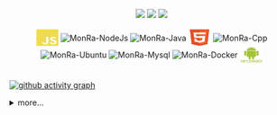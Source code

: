<!--Hello
<h2><img src="https://emojis.slackmojis.com/emojis/images/1531849430/4246/blob-sunglasses.gif?1531849430" width="30"/> Hi 👋 , I'm MonRá! <img src="https://media.giphy.com/media/12oufCB0MyZ1Go/giphy.gif" width="50"></h2>
-->

<div>
  </p>
  <div align="center">
   <a href="https://www.facebook.com/ramon.chaib" target="_blank"><img src="https://img.shields.io/badge/-Facebook-%230077B5?style=for-the-badge&logo=facebook&logoColor=white" target="_blank"></a> 
  <a href="https://www.instagram.com/monrapps/" target="_blank"><img src="https://img.shields.io/badge/-Instagram-%23E4405F?style=for-the-badge&logo=instagram&logoColor=white" target="_blank"></a>
  <a href="https://www.linkedin.com/in/ramon-chaib-27007635/" target="_blank"><img src="https://img.shields.io/badge/-LinkedIn-%230077B5?style=for-the-badge&logo=linkedin&logoColor=white" target="_blank"></a>   
</div>
  
 <div style="display: inline_block" align="center"><br>
  <img align="center" alt="MonRa-Js" height="30" width="40" src="https://raw.githubusercontent.com/devicons/devicon/master/icons/javascript/javascript-plain.svg">
  <img align="center" alt="MonRa-NodeJs" height="30" width="40" src="https://cdn.jsdelivr.net/gh/devicons/devicon/icons/nodejs/nodejs-plain.svg">
  <!--img align="center" alt="MonRa-React" height="30" width="40" src="https://raw.githubusercontent.com/devicons/devicon/master/icons/react/react-original.svg"-->
  <img align="center" alt="MonRa-Java" height="30" width="40" src="https://cdn.jsdelivr.net/gh/devicons/devicon/icons/java/java-original.svg">
  <img align="center" alt="MonRa-HTML" height="30" width="40" src="https://raw.githubusercontent.com/devicons/devicon/master/icons/html5/html5-original.svg">
  <!--img align="center" alt="MonRa-CSS" height="30" width="40" src="https://raw.githubusercontent.com/devicons/devicon/master/icons/css3/css3-original.svg"-->
  <img align="center" alt="MonRa-Cpp" height="30" width="40" src="https://cdn.jsdelivr.net/gh/devicons/devicon/icons/cplusplus/cplusplus-original.svg">
  <img align="center" alt="MonRa-Ubuntu" height="30" width="40" src="https://cdn.jsdelivr.net/gh/devicons/devicon/icons/ubuntu/ubuntu-plain.svg">
  <img align="center" alt="MonRa-Mysql" height="30" width="40" src="https://cdn.jsdelivr.net/gh/devicons/devicon/icons/mysql/mysql-original.svg">
  <img align="center" alt="MonRa-Docker" height="30" width="40" src="https://cdn.jsdelivr.net/gh/devicons/devicon/icons/docker/docker-plain.svg">  
  <img align="center" alt="MonRa-Android" height="30" width="40" src="https://github.com/devicons/devicon/blob/master/icons/android/android-plain-wordmark.svg">
  
</div>
</a>

</br>

[![github activity graph](https://activity-graph.herokuapp.com/graph?username=monrapps&theme=chartreuse-dark)](https://github.com/monrapps/)

<div>
<details>
      <summary>more...</summary>
      
<!--
### <img src="https://media.giphy.com/media/VgCDAzcKvsR6OM0uWg/giphy.gif" width="50"> A little more about me...  

```javascript
const monra = {
    pronouns: "He" | "Him",
    code: ["any"],
    askMeAbout: ["any"],
    technologies: {
        backEnd: {
            js: ["any"],
        },
        mobileApp: {
            native: ["Android Development"]
        },
        devOps: ["AWS", "Docker🐳", "Route53", "Nginx"],
        databases: ["mongo", "MySql", "sqlite"],
        misc: ["Firebase", "Socket.IO", "selenium", "open-cv", "php", "SuiteApp"]
    },
    architecture: ["Serverless Architecture", "Progressive web applications", "Single page applications"],
    currentFocus: "Building Robots to ease opertations",
    funFact: "There are two ways to write error-free programs; only the third one works"
};
```
-->

---
<!--START_SECTION:waka-->
![Code Time](http://img.shields.io/badge/Code%20Time-138%20hrs%2029%20mins-blue)

![Profile Views](http://img.shields.io/badge/Profile%20Views-0-blue)

![Lines of code](https://img.shields.io/badge/From%20Hello%20World%20I%27ve%20Written-25%20Thousand%20lines%20of%20code-blue)

**🐱 My GitHub Data** 

> 🏆 2,546 Contributions in the Year 2022
 > 
> 📦 17.9 kB Used in GitHub's Storage 
 > 
> 🚫 Not Opted to Hire
 > 
> 📜 9 Public Repositories 
 > 
> 🔑 12 Private Repositories  
 > 
**I'm an Early 🐤** 

```text
🌞 Morning    415 commits    █████████░░░░░░░░░░░░░░░░   37.39% 
🌆 Daytime    500 commits    ███████████░░░░░░░░░░░░░░   45.05% 
🌃 Evening    144 commits    ███░░░░░░░░░░░░░░░░░░░░░░   12.97% 
🌙 Night      51 commits     █░░░░░░░░░░░░░░░░░░░░░░░░   4.59%

```
📅 **I'm Most Productive on Monday** 

```text
Monday       291 commits    ██████░░░░░░░░░░░░░░░░░░░   26.22% 
Tuesday      191 commits    ████░░░░░░░░░░░░░░░░░░░░░   17.21% 
Wednesday    156 commits    ███░░░░░░░░░░░░░░░░░░░░░░   14.05% 
Thursday     196 commits    ████░░░░░░░░░░░░░░░░░░░░░   17.66% 
Friday       167 commits    ███░░░░░░░░░░░░░░░░░░░░░░   15.05% 
Saturday     74 commits     █░░░░░░░░░░░░░░░░░░░░░░░░   6.67% 
Sunday       35 commits     ░░░░░░░░░░░░░░░░░░░░░░░░░   3.15%

```


📊 **This Week I Spent My Time On** 

```text
⌚︎ Time Zone: America/Sao_Paulo

💬 Programming Languages: 
Python                   18 mins             █████████████████████████   100.0%

🔥 Editors: 
VS Code                  18 mins             █████████████████████████   100.0%

💻 Operating System: 
Mac                      18 mins             █████████████████████████   100.0%

```

**I Mostly Code in Java** 

```text
Java                     8 repos             █████░░░░░░░░░░░░░░░░░░░░   22.86% 
C                        7 repos             █████░░░░░░░░░░░░░░░░░░░░   20.0% 
JavaScript               6 repos             ████░░░░░░░░░░░░░░░░░░░░░   17.14% 
C++                      4 repos             ██░░░░░░░░░░░░░░░░░░░░░░░   11.43% 
C#                       2 repos             █░░░░░░░░░░░░░░░░░░░░░░░░   5.71%

```


**Timeline**

![Chart not found](https://raw.githubusercontent.com/monrapps/monrapps/master/charts/bar_graph.png) 


 Last Updated on 15/09/2022 18:27:47 UTC
<!--END_SECTION:waka-->

NOTE: Top languages does not indicate my skill level or anything like that. It is just a metric of which languages have been hosted by me on GitHub based on the usage across repositories. There are others which I haven't put up on GitHub.
